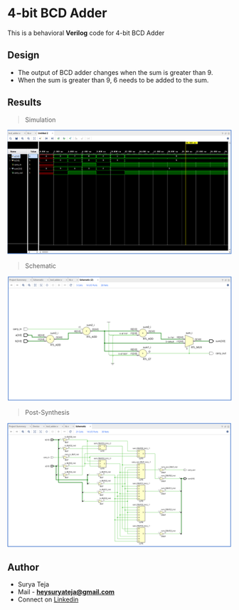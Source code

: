 # 4-bit BCD Adder

This is a behavioral **Verilog** code for 4-bit BCD Adder

## Design

* The output of BCD adder changes when the sum is greater than 9.
* When the sum is greater than 9, 6 needs to be added to the sum.

## Results

>Simulation

![](https://github.com/TheSuryaTeja/RTL-Design/blob/master/4-bit_BCD_Adder/Images/simulation.PNG?raw=true)

>Schematic

![](https://github.com/TheSuryaTeja/RTL-Design/blob/master/4-bit_BCD_Adder/Images/schematic.PNG?raw=true)

>Post-Synthesis

![](https://github.com/TheSuryaTeja/RTL-Design/blob/master/4-bit_BCD_Adder/Images/post-synth.PNG?raw=true)


## Author
* Surya Teja 
* Mail - **heysuryateja@gmail.com**
* Connect on [Linkedin](https://www.linkedin.com/in/suryateja2000/)

